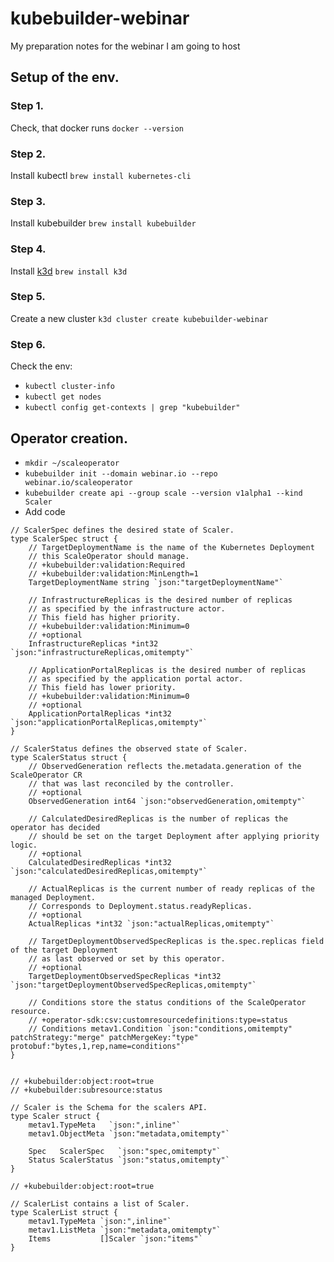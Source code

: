 # kubebuilder-webinar
My preparation notes for the webinar I am going to host


## Setup of the env.
### Step 1.
Check, that docker runs `docker --version`

### Step 2.
Install kubectl `brew install kubernetes-cli`

### Step 3.
Install kubebuilder `brew install kubebuilder`

### Step 4.
Install [k3d](https://k3d.io/stable/) `brew install k3d`

### Step 5.
Create a new cluster `k3d cluster create kubebuilder-webinar`

### Step 6.
Check the env:
* `kubectl cluster-info`
* `kubectl get nodes`
* `kubectl config get-contexts | grep "kubebuilder"`

## Operator creation.
* `mkdir ~/scaleoperator`
* `kubebuilder init --domain webinar.io --repo webinar.io/scaleoperator`
* `kubebuilder create api --group scale --version v1alpha1 --kind Scaler`
* Add code
```
// ScalerSpec defines the desired state of Scaler.
type ScalerSpec struct {
	// TargetDeploymentName is the name of the Kubernetes Deployment
	// this ScaleOperator should manage.
	// +kubebuilder:validation:Required
	// +kubebuilder:validation:MinLength=1
	TargetDeploymentName string `json:"targetDeploymentName"`

	// InfrastructureReplicas is the desired number of replicas
	// as specified by the infrastructure actor.
	// This field has higher priority.
	// +kubebuilder:validation:Minimum=0
	// +optional
	InfrastructureReplicas *int32 `json:"infrastructureReplicas,omitempty"`

	// ApplicationPortalReplicas is the desired number of replicas
	// as specified by the application portal actor.
	// This field has lower priority.
	// +kubebuilder:validation:Minimum=0
	// +optional
	ApplicationPortalReplicas *int32 `json:"applicationPortalReplicas,omitempty"`
}

// ScalerStatus defines the observed state of Scaler.
type ScalerStatus struct {
	// ObservedGeneration reflects the.metadata.generation of the ScaleOperator CR
	// that was last reconciled by the controller.
	// +optional
	ObservedGeneration int64 `json:"observedGeneration,omitempty"`

	// CalculatedDesiredReplicas is the number of replicas the operator has decided
	// should be set on the target Deployment after applying priority logic.
	// +optional
	CalculatedDesiredReplicas *int32 `json:"calculatedDesiredReplicas,omitempty"`

	// ActualReplicas is the current number of ready replicas of the managed Deployment.
	// Corresponds to Deployment.status.readyReplicas.
	// +optional
	ActualReplicas *int32 `json:"actualReplicas,omitempty"`

	// TargetDeploymentObservedSpecReplicas is the.spec.replicas field of the target Deployment
	// as last observed or set by this operator.
	// +optional
	TargetDeploymentObservedSpecReplicas *int32 `json:"targetDeploymentObservedSpecReplicas,omitempty"`

	// Conditions store the status conditions of the ScaleOperator resource.
	// +operator-sdk:csv:customresourcedefinitions:type=status
	// Conditions metav1.Condition `json:"conditions,omitempty" patchStrategy:"merge" patchMergeKey:"type" protobuf:"bytes,1,rep,name=conditions"`
}


// +kubebuilder:object:root=true
// +kubebuilder:subresource:status

// Scaler is the Schema for the scalers API.
type Scaler struct {
	metav1.TypeMeta   `json:",inline"`
	metav1.ObjectMeta `json:"metadata,omitempty"`

	Spec   ScalerSpec   `json:"spec,omitempty"`
	Status ScalerStatus `json:"status,omitempty"`
}

// +kubebuilder:object:root=true

// ScalerList contains a list of Scaler.
type ScalerList struct {
	metav1.TypeMeta `json:",inline"`
	metav1.ListMeta `json:"metadata,omitempty"`
	Items           []Scaler `json:"items"`
}

``` 
